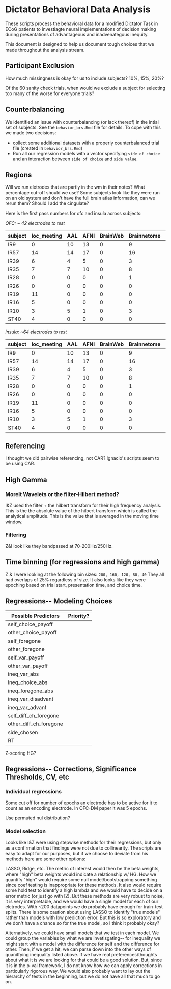# Dictator Behavioral Data Analysis

These scripts process the behavioral data for a modified Dictator Task in ECoG patients to investiagte neural implementations of decision making during presentations of advantageous and inadvenategous inequity.

This document is designed to help us document tough choices that we made throughout the analysis stream.

## Participant Exclusion

How much missingness is okay for us to include subjects? 10%, 15%, 20%?

Of the 60 sanity check trials, when would we exclude a subject for selecting too many of the worse for everyone trials? 

## Counterbalancing

We identified an issue with counterbalancing (or lack thereof) in the intial set of subjects. See the `behavior_brs.Rmd` file for details. To cope with this we made two decisions:

* collect some additional datasets with a properly counterbalanced trial file (created in `behavior_brs.Rmd`)
* Run all our regression models with a vector specifying `side of choice` and an interaction between `side of choice` and `side value`.

## Regions

Will we run eletrodes that are partly in the wm in their notes? What percentage cut-off should we use? Some subjects look like they were run on an old system and don't have the full brain atlas information, can we rerun them? Should I add the cingulate?

Here is the first pass numbers for ofc and insula across subjects:

*OFC: ~ 42 electrodes to test*

| subject 	| loc_meeting 	| AAL 	| AFNI 	| BrainWeb 	| Brainnetome 	| JuBrain 	| VTPM 	|
|---------	|-------------	|-----	|------	|----------	|-------------	|---------	|------	|
| IR9     	| 0           	| 10  	| 13   	| 0        	| 9           	| 3       	| 0    	|
| IR57    	| 14          	| 14  	| 17   	| 0        	| 16          	| 5       	| 0    	|
| IR39    	| 6           	| 4   	| 5    	| 0        	| 3           	| 1       	| 0    	|
| IR35    	| 7           	| 7   	| 10   	| 0        	| 8           	| 4       	| 0    	|
| IR28    	| 0           	| 0   	| 0    	| 0        	| 1           	| 0       	| 0    	|
| IR26    	| 0           	| 0   	| 0    	| 0        	| 0           	| 0       	| 0    	|
| IR19    	| 11          	| 0   	| 0    	| 0        	| 0           	| 0       	| 0    	|
| IR16    	| 5           	| 0   	| 0    	| 0        	| 0           	| 0       	| 0    	|
| IR10    	| 3           	| 5   	| 1    	| 0        	| 3           	| 0       	| 0    	|
| ST40    	| 4           	| 0   	| 0    	| 0        	| 0           	| 0       	| 0    	|


*insula: ~64 electrodes to test*

| subject 	| loc_meeting 	| AAL 	| AFNI 	| BrainWeb 	| Brainnetome 	| JuBrain 	| VTPM 	|
|---------	|-------------	|-----	|------	|----------	|-------------	|---------	|------	|
| IR9     	| 0           	| 10  	| 13   	| 0        	| 9           	| 3       	| 0    	|
| IR57    	| 14          	| 14  	| 17   	| 0        	| 16          	| 5       	| 0    	|
| IR39    	| 6           	| 4   	| 5    	| 0        	| 3           	| 1       	| 0    	|
| IR35    	| 7           	| 7   	| 10   	| 0        	| 8           	| 4       	| 0    	|
| IR28    	| 0           	| 0   	| 0    	| 0        	| 1           	| 0       	| 0    	|
| IR26    	| 0           	| 0   	| 0    	| 0        	| 0           	| 0       	| 0    	|
| IR19    	| 11          	| 0   	| 0    	| 0        	| 0           	| 0       	| 0    	|
| IR16    	| 5           	| 0   	| 0    	| 0        	| 0           	| 0       	| 0    	|
| IR10    	| 3           	| 5   	| 1    	| 0        	| 3           	| 0       	| 0    	|
| ST40    	| 4           	| 0   	| 0    	| 0        	| 0           	| 0       	| 0    	|


## Referencing

I thought we did pairwise referencing, not CAR? Ignacio's scripts seem to be using CAR.

## High Gamma

### Morelt Wavelets or the filter-Hilbert method?

I&Z used the filter + the hilbert transform for their high frequency analysis. This is the the absolute value of the hilbert transform which is called the analytical amplitude. This is the value that is averaged in the moving time window.

### Filtering

Z&I look like they bandpassed at 70-200Hz/250Hz.

## Time binning (for regressions and high gamma)

Z & I were looking at the following bin sizes: `200, 160, 120, 80, 40` They all had overlaps of 25% regardless of size. It also looks like they were epoching based on trial start, presentation time, and choice time.

## Regressions-- Modeling Choices

| Possible Predictors | Priority? |
| ------------------- | :-------: |
| self_choice_payoff | |
| other_choice_payoff | |
| self_foregone | |
| other_foregone | |
| self_var_payoff | |
| other_var_payoff | |
| ineq_var_abs | |
| ineq_choice_abs | |
| ineq_foregone_abs | |
| ineq_var_disadvant | |
| ineq_var_advant | |
| self_diff_ch_foregone | |
| other_diff_ch_foregone | |
| side_chosen | |
| RT | |

Z-scoring HG?

## Regressions-- Corrections, Significance Thresholds, CV, etc

### Individual regressions

Some cut off for number of epochs an electrode has to be active for it to count as an encoding electrode. In OFC-DM paper it was 5 epochs.

Use permuted nul distribution?

### Model selection

Looks like I&Z were using stepwise methods for their regressions, but only as a confirmation that findings were not due to collinearity. The scripts are easy to adapt for our purposes, but if we choose to deviate from his methods here are some other options:

LASSO, Ridge, etc. The metric of interest would then be the beta weights, where "high" beta weights would indicate a relationship w/ HG. How we quantify "high" would require some null model/bootstrapping something since coef testing is inappropriate for these methods. It also would require some hold test to identify a high lambda and we would have to decide on a error metric (or just go with l2). But these methods are very robust to noise, it is very interpretable, and we would have a single model for each of our elctrodes. With ~200 datapoints we do probably have enough for train-test splits. There is some caution about using LASSO to identify "true models" rather than models with low prediction error. But this is so exploratory and we don't have a chance so for the true model, so I think it probably okay?

Alternatively, we could have small models that we test in each model. We could group the variables by what we are invetisgating-- for inequality we might start with a model with the difference for self and the difference for other. Then, if we get a hit, we can parse down into the other ways of quanitfying inequality listed above. If we have real preferences/thoughts about what it is we are looking for that could be a good solution. But, since it is in the p-val framework, I do not know how we can apply corrections in particularly rigorous way. We would also probably want to lay out the hierarchy of tests in the beginning, but we do not have all that much to go on.






